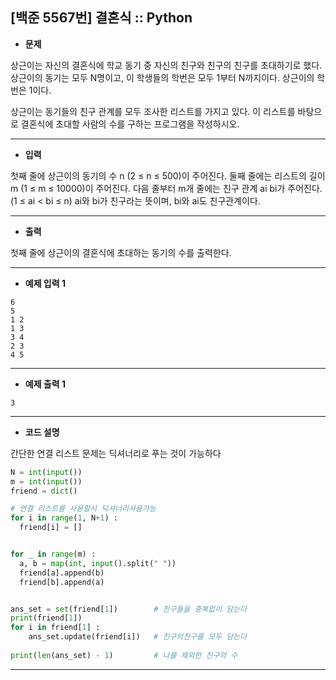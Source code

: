 ## [백준 5567번] 결혼식 :: Python



- **문제**

상근이는 자신의 결혼식에 학교 동기 중 자신의 친구와 친구의 친구를 초대하기로 했다. 상근이의 동기는 모두 N명이고, 이 학생들의 학번은 모두 1부터 N까지이다. 상근이의 학번은 1이다.

상근이는 동기들의 친구 관계를 모두 조사한 리스트를 가지고 있다. 이 리스트를 바탕으로 결혼식에 초대할 사람의 수를 구하는 프로그램을 작성하시오.



---



- **입력**

첫째 줄에 상근이의 동기의 수 n (2 ≤ n ≤ 500)이 주어진다. 둘째 줄에는 리스트의 길이 m (1 ≤ m ≤ 10000)이 주어진다. 다음 줄부터 m개 줄에는 친구 관계 ai bi가 주어진다. (1 ≤ ai < bi ≤ n) ai와 bi가 친구라는 뜻이며, bi와 ai도 친구관계이다. 



---



- **출력**

첫째 줄에 상근이의 결혼식에 초대하는 동기의 수를 출력한다.



---



- **예제 입력 1**

```
6
5
1 2
1 3
3 4
2 3
4 5
```

---



- **예제 출력 1**

```
3
```

---



- **코드 설명**

간단한 연결 리스트 문제는 딕셔너리로 푸는 것이 가능하다

```python
N = int(input())
m = int(input())
friend = dict()

# 연결 리스트를 사용할시 딕셔너리사용가능
for i in range(1, N+1) :
  friend[i] = []


for _ in range(m) :
  a, b = map(int, input().split(" "))
  friend[a].append(b)
  friend[b].append(a)


ans_set = set(friend[1])		# 친구들을 중복없이 담는다
print(friend[1])
for i in friend[1] :			
    ans_set.update(friend[i])	# 친구의친구를 모두 담는다
   
print(len(ans_set) - 1)			# 나를 제외한 친구의 수
```



---

